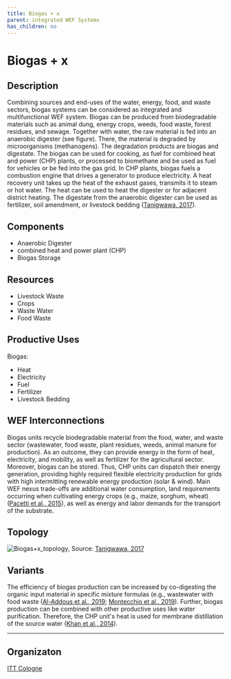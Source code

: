 ```yaml
---
title: Biogas + x
parent: integrated WEF Systems
has_children: no
---
```



# Biogas + x
## Description
Combining sources and end-uses of the water, energy, food, and waste sectors, biogas systems can be considered as integrated and multifunctional WEF system. Biogas can be produced from biodegradable materials such as animal dung, energy crops, weeds, food waste, forest residues, and sewage. Together with water, the raw material is fed into an anaerobic digester (see figure). There, the material is degraded by microorganisms (methanogens). The degradation products are biogas and digestate.
The biogas can be used for cooking, as fuel for combined heat and power (CHP) plants, or processed to biomethane and be used as fuel for vehicles or be fed into the gas grid. In CHP plants, biogas fuels a combustion engine that drives a generator to produce electricity. A heat recovery unit takes up the heat of the exhaust gases, transmits it to steam or hot water. The heat can be used to heat the digester or for adjacent district heating. The digestate from the anaerobic digester can be used as fertilizer, soil amendment, or livestock bedding ([Tanigwawa, 2017](https://www.eesi.org/files/FactSheet_Biogas_2017.09.pdf)).

## Components
- Anaerobic Digester
- combined heat and power plant (CHP)
- Biogas Storage

## Resources
- Livestock Waste
- Crops
- Waste Water
- Food Waste

## Productive Uses
Biogas:
- Heat
- Electricity
- Fuel
- Fertilizer
- Livestock Bedding

## WEF Interconnections
Biogas units recycle biodegradable material from the food, water, and waste sector (wastewater, food waste, plant residues, weeds, animal manure for production). As an outcome, they can provide energy in the form of heat, electricity, and mobility, as well as fertilizer for the agricultural sector. Moreover, biogas can be stored. Thus, CHP units can dispatch their energy generation, providing highly required flexible electricity production for grids with high intermitting renewable energy production (solar & wind). 
Main WEF nexus trade-offs are additional water consumption, land requirements occurring when cultivating energy crops (e.g., maize, sorghum, wheat) ([Pacetti et al., 2015](https://doi.org/10.1016/j.jclepro.2015.03.084)), as well as energy and labor demands for the transport of the substrate. 
## Topology
![Biogas+x_topology](https://github.com/JulianBarinton/WEF-Nexus/blob/main/docs/assets/images/Biogas%2Bx.png), Source: [Tanigwawa, 2017](https://www.eesi.org/files/FactSheet_Biogas_2017.09.pdf)

## Variants
The efficiency of biogas production can be increased by co-digesting the organic input material in specific mixture formulas (e.g., wastewater with food waste ([Al-Addous et al., 2019](https://doi.org/10.3390/en12010032); [Montecchio et al., 2019](https://doi.org/10.1016/j.wasman.2019.07.036)). Further, biogas production can be combined with other productive uses like water purification. Therefore, the CHP unit's heat is used for membrane distillation of the source water ([Khan et al., 2014](https://doi.org/10.1016/j.seta.2014.03.004)).
___
## Organizaton
[ITT Cologne](https://www.tt.th-koeln.de/)
